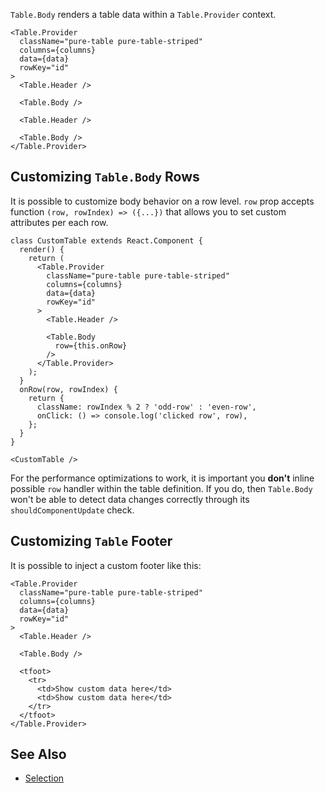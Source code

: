 `Table.Body` renders a table data within a `Table.Provider` context.

```react
<Table.Provider
  className="pure-table pure-table-striped"
  columns={columns}
  data={data}
  rowKey="id"
>
  <Table.Header />

  <Table.Body />

  <Table.Header />

  <Table.Body />
</Table.Provider>
```

## Customizing `Table.Body` Rows

It is possible to customize body behavior on a row level. `row` prop accepts function `(row, rowIndex) => ({...})` that allows you to set custom attributes per each row.

```react
class CustomTable extends React.Component {
  render() {
    return (
      <Table.Provider
        className="pure-table pure-table-striped"
        columns={columns}
        data={data}
        rowKey="id"
      >
        <Table.Header />

        <Table.Body
          row={this.onRow}
        />
      </Table.Provider>
    );
  }
  onRow(row, rowIndex) {
    return {
      className: rowIndex % 2 ? 'odd-row' : 'even-row',
      onClick: () => console.log('clicked row', row),
    };
  }
}

<CustomTable />
```

For the performance optimizations to work, it is important you **don't** inline possible `row` handler within the table definition. If you do, then `Table.Body` won't be able to detect data changes correctly through its `shouldComponentUpdate` check.

## Customizing `Table` Footer

It is possible to inject a custom footer like this:

```react
<Table.Provider
  className="pure-table pure-table-striped"
  columns={columns}
  data={data}
  rowKey="id"
>
  <Table.Header />

  <Table.Body />

  <tfoot>
    <tr>
      <td>Show custom data here</td>
      <td>Show custom data here</td>
    </tr>
  </tfoot>
</Table.Provider>
```

## See Also

* [Selection](/examples/selection)
